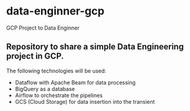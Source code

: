 # data-enginner-gcp
GCP Project to Data Enginner


## Repository to share a simple Data Engineering project in GCP. 

The following technologies will be used:
- Dataflow with Apache Beam for data processing
- BigQuery as a database
- Airflow to orchestrate the pipelines
- GCS (Cloud Storage) for data insertion into the transient
